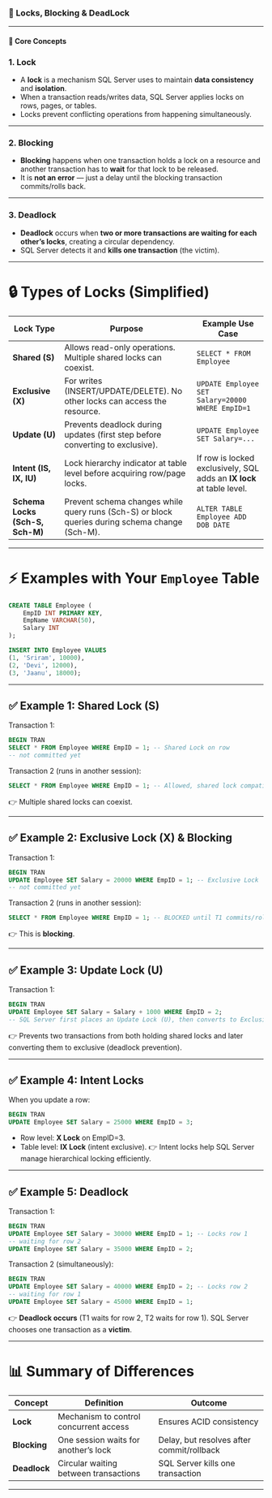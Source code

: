 
### 🔑 Locks, Blocking & DeadLock

---

#### 🔑 Core Concepts

### 1. **Lock**

* A **lock** is a mechanism SQL Server uses to maintain **data consistency** and **isolation**.
* When a transaction reads/writes data, SQL Server applies locks on rows, pages, or tables.
* Locks prevent conflicting operations from happening simultaneously.

---

### 2. **Blocking**

* **Blocking** happens when one transaction holds a lock on a resource and another transaction has to **wait** for that lock to be released.
* It is **not an error** — just a delay until the blocking transaction commits/rolls back.

---

### 3. **Deadlock**

* **Deadlock** occurs when **two or more transactions are waiting for each other’s locks**, creating a circular dependency.
* SQL Server detects it and **kills one transaction** (the victim).

---

# 🔒 Types of Locks (Simplified)

| Lock Type                       | Purpose                                                                                        | Example Use Case                                                      |
| ------------------------------- | ---------------------------------------------------------------------------------------------- | --------------------------------------------------------------------- |
| **Shared (S)**                  | Allows read-only operations. Multiple shared locks can coexist.                                | `SELECT * FROM Employee`                                              |
| **Exclusive (X)**               | For writes (INSERT/UPDATE/DELETE). No other locks can access the resource.                     | `UPDATE Employee SET Salary=20000 WHERE EmpID=1`                      |
| **Update (U)**                  | Prevents deadlock during updates (first step before converting to exclusive).                  | `UPDATE Employee SET Salary=...`                                      |
| **Intent (IS, IX, IU)**         | Lock hierarchy indicator at table level before acquiring row/page locks.                       | If row is locked exclusively, SQL adds an **IX lock** at table level. |
| **Schema Locks (Sch-S, Sch-M)** | Prevent schema changes while query runs (Sch-S) or block queries during schema change (Sch-M). | `ALTER TABLE Employee ADD DOB DATE`                                   |

---

# ⚡ Examples with Your `Employee` Table

```sql
CREATE TABLE Employee (
    EmpID INT PRIMARY KEY,
    EmpName VARCHAR(50),
    Salary INT
);

INSERT INTO Employee VALUES
(1, 'Sriram', 10000),
(2, 'Devi', 12000),
(3, 'Jaanu', 18000);
```

---

## ✅ Example 1: **Shared Lock (S)**

Transaction 1:

```sql
BEGIN TRAN
SELECT * FROM Employee WHERE EmpID = 1; -- Shared Lock on row
-- not committed yet
```

Transaction 2 (runs in another session):

```sql
SELECT * FROM Employee WHERE EmpID = 1; -- Allowed, shared lock compatible
```

👉 Multiple shared locks can coexist.

---

## ✅ Example 2: **Exclusive Lock (X) & Blocking**

Transaction 1:

```sql
BEGIN TRAN
UPDATE Employee SET Salary = 20000 WHERE EmpID = 1; -- Exclusive Lock
-- not committed yet
```

Transaction 2 (runs in another session):

```sql
SELECT * FROM Employee WHERE EmpID = 1; -- BLOCKED until T1 commits/rolls back
```

👉 This is **blocking**.

---

## ✅ Example 3: **Update Lock (U)**

Transaction 1:

```sql
BEGIN TRAN
UPDATE Employee SET Salary = Salary + 1000 WHERE EmpID = 2;
-- SQL Server first places an Update Lock (U), then converts to Exclusive (X).
```

👉 Prevents two transactions from both holding shared locks and later converting them to exclusive (deadlock prevention).

---

## ✅ Example 4: **Intent Locks**

When you update a row:

```sql
BEGIN TRAN
UPDATE Employee SET Salary = 25000 WHERE EmpID = 3;
```

* Row level: **X Lock** on EmpID=3.
* Table level: **IX Lock** (intent exclusive).
  👉 Intent locks help SQL Server manage hierarchical locking efficiently.

---

## ✅ Example 5: **Deadlock**

Transaction 1:

```sql
BEGIN TRAN
UPDATE Employee SET Salary = 30000 WHERE EmpID = 1; -- Locks row 1
-- waiting for row 2
UPDATE Employee SET Salary = 35000 WHERE EmpID = 2;
```

Transaction 2 (simultaneously):

```sql
BEGIN TRAN
UPDATE Employee SET Salary = 40000 WHERE EmpID = 2; -- Locks row 2
-- waiting for row 1
UPDATE Employee SET Salary = 45000 WHERE EmpID = 1;
```

👉 **Deadlock occurs** (T1 waits for row 2, T2 waits for row 1).
SQL Server chooses one transaction as a **victim**.

---

# 📊 Summary of Differences

| Concept      | Definition                             | Outcome                                   |
| ------------ | -------------------------------------- | ----------------------------------------- |
| **Lock**     | Mechanism to control concurrent access | Ensures ACID consistency                  |
| **Blocking** | One session waits for another’s lock   | Delay, but resolves after commit/rollback |
| **Deadlock** | Circular waiting between transactions  | SQL Server kills one transaction          |

---
